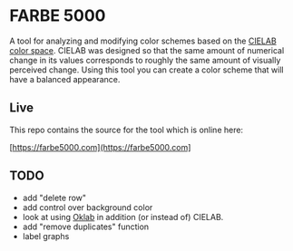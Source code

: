 # FARBE 5000

A tool for analyzing and modifying color schemes based on the [CIELAB color space](https://en.wikipedia.org/wiki/CIELAB_color_space).  CIELAB was designed so that the same amount of numerical change in its values corresponds to roughly the same amount of visually perceived change.  Using this tool you can create a color scheme that will have a balanced appearance.

## Live

This repo contains the source for the tool which is online here:

[https://farbe5000.com](https://farbe5000.com]

## TODO

* add "delete row"
* add control over background color
* look at using [Oklab](https://bottosson.github.io/posts/oklab/) in addition (or instead of) CIELAB.
* add "remove duplicates" function
* label graphs
